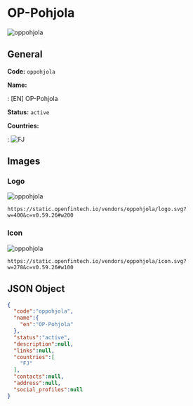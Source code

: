 
# OP-Pohjola 
![oppohjola](https://static.openfintech.io/vendors/oppohjola/logo.svg?w=400&c=v0.59.26#w200)  

## General 
 
**Code:** `oppohjola` 
 
**Name:** 
 
:	[EN] OP-Pohjola 
 
**Status:** `active` 
 
 
**Countries:** 
 
:	![FJ](https://cdnjs.cloudflare.com/ajax/libs/flag-icon-css/3.3.0/flags/4x3/fj.svg#w24)  

## Images 

### Logo 
 
![oppohjola](https://static.openfintech.io/vendors/oppohjola/logo.svg?w=400&c=v0.59.26#w200)  

```
https://static.openfintech.io/vendors/oppohjola/logo.svg?w=400&c=v0.59.26#w200
```  

### Icon 
 
![oppohjola](https://static.openfintech.io/vendors/oppohjola/icon.svg?w=278&c=v0.59.26#w100)  

```
https://static.openfintech.io/vendors/oppohjola/icon.svg?w=278&c=v0.59.26#w100
```  

## JSON Object 

```json
{
  "code":"oppohjola",
  "name":{
    "en":"OP-Pohjola"
  },
  "status":"active",
  "description":null,
  "links":null,
  "countries":[
    "FJ"
  ],
  "contacts":null,
  "address":null,
  "social_profiles":null
}
```  
